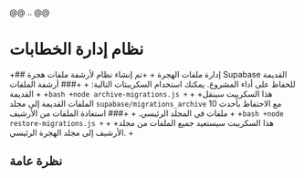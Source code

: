 @@ .. @@
 # نظام إدارة الخطابات
 
+## إدارة ملفات الهجرة
+
+تم إنشاء نظام لأرشفة ملفات هجرة Supabase القديمة للحفاظ على أداء المشروع. يمكنك استخدام السكريبتات التالية:
+
+### أرشفة الملفات القديمة
+
+```bash
+node archive-migrations.js
+```
+
+هذا السكريبت سينقل الملفات القديمة إلى مجلد `supabase/migrations_archive` مع الاحتفاظ بأحدث 10 ملفات في المجلد الرئيسي.
+
+### استعادة الملفات من الأرشيف
+
+```bash
+node restore-migrations.js
+```
+
+هذا السكريبت سيستعيد جميع الملفات من مجلد الأرشيف إلى مجلد الهجرة الرئيسي.
+
 ## نظرة عامة